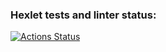 ### Hexlet tests and linter status:
[![Actions Status](https://github.com/ntenengolts/python-project-52/actions/workflows/hexlet-check.yml/badge.svg)](https://github.com/ntenengolts/python-project-52/actions)